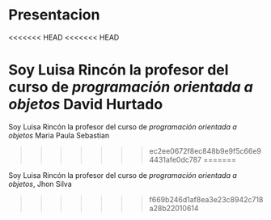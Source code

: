 # Presentacion
<<<<<<< HEAD
<<<<<<< HEAD

Soy Luisa Rincón la profesor del curso de *programación orientada a objetos* David Hurtado
=======
Soy Luisa Rincón la profesor del curso de *programación orientada a objetos* Maria Paula Sebastian
>>>>>>> ec2ee0672f8ec848b9e9f5c66e94431afe0dc787
=======

Soy Luisa Rincón la profesor del curso de *programación orientada a objetos*, Jhon Silva


>>>>>>> f669b246d1af8ea3e23c8942c718a28b22010614
